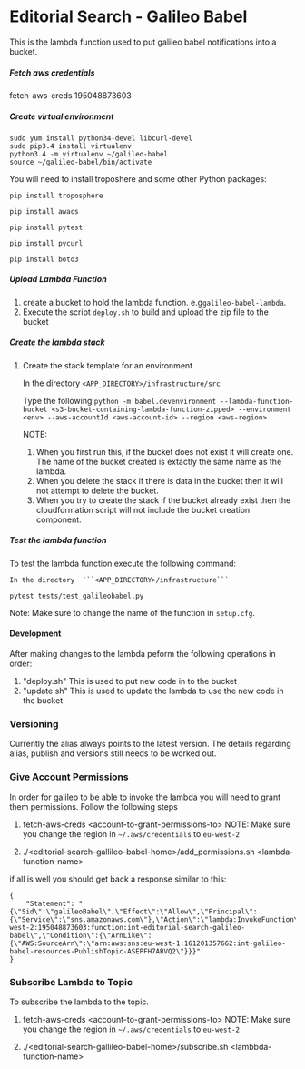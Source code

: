# Editorial Search - Galileo Babel

This is the lambda function used to put galileo babel notifications into a bucket.

##### Fetch aws credentials #####
fetch-aws-creds 195048873603

##### Create virtual environment

```
sudo yum install python34-devel libcurl-devel
sudo pip3.4 install virtualenv
python3.4 -m virtualenv ~/galileo-babel
source ~/galileo-babel/bin/activate
```

You will need to install troposhere and some other Python packages:

```pip install troposphere```

```pip install awacs```

```pip install pytest```

```pip install pycurl```

```pip install boto3```

##### Upload Lambda Function
1. create a bucket to hold the lambda function. e.g```galileo-babel-lambda```. 
2. Execute the script ```deploy.sh``` to build and upload the zip file to the bucket

##### Create the lambda stack

1. Create the stack template for an environment
    
    In the directory  ```<APP_DIRECTORY>/infrastructure/src``` 
    
    Type the following:```python -m babel.devenvironment --lambda-function-bucket <s3-bucket-containing-lambda-function-zipped> --environment <env> --aws-accountId <aws-account-id> --region <aws-region>```

    NOTE: 
    1. When you first run this, if the bucket does not exist it will create one. The name of the bucket created is extactly the same name as the lambda.
    2. When you delete the stack if there is data in the bucket then it will not attempt to delete the bucket.
    3. When you try to create the stack if the bucket already exist then the cloudformation script will not include the bucket creation component.

##### Test the lambda function

To test the lambda function execute the following command: 

    In the directory  ```<APP_DIRECTORY>/infrastructure``` 

```pytest tests/test_galileobabel.py```

Note: Make sure to change the name of the function in  ```setup.cfg```.

#### Development ####
After making changes to the lambda peform the  following operations in order:
1. "deploy.sh" This is used to put new code in to the bucket
2. "update.sh" This is used to update the lambda to use the new code in the bucket

### Versioning ####
Currently the alias always points to the latest version. The details regarding alias, publish and versions still needs to be worked out.


### Give Account Permissions ###

In order for galileo to be able to invoke the lambda you will need to grant them permissions. Follow the following steps

1. fetch-aws-creds \<account-to-grant-permissions-to>
   NOTE: Make sure you change the region in `~/.aws/credentials` to `eu-west-2`

2. ./\<editorial-search-gallileo-babel-home>/add_permissions.sh \<lambda-function-name>

if all is well you should get back a response similar to this:
```
{
    "Statement": "{\"Sid\":\"galileoBabel\",\"Effect\":\"Allow\",\"Principal\":{\"Service\":\"sns.amazonaws.com\"},\"Action\":\"lambda:InvokeFunction\",\"Resource\":\"arn:aws:lambda:eu-west-2:195048873603:function:int-editorial-search-galileo-babel\",\"Condition\":{\"ArnLike\":{\"AWS:SourceArn\":\"arn:aws:sns:eu-west-1:161201357662:int-galileo-babel-resources-PublishTopic-ASEPFH7ABVQ2\"}}}"
}
```

### Subscribe Lambda to Topic ###

To subscribe the lambda to the topic.

1. fetch-aws-creds \<account-to-grant-permissions-to>
   NOTE: Make sure you change the region in `~/.aws/credentials` to `eu-west-2`
   
2. ./\<editorial-search-gallileo-babel-home>/subscribe.sh <account-number> \<lambbda-function-name> <alias>


